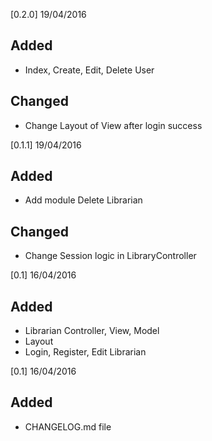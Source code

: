 [0.2.0] 19/04/2016

## Added 
- Index, Create, Edit, Delete User

## Changed
- Change Layout of View after login success


[0.1.1] 19/04/2016

## Added
- Add module Delete Librarian

## Changed

- Change Session logic in LibraryController

[0.1] 16/04/2016

## Added
- Librarian Controller, View, Model
- Layout
- Login, Register, Edit Librarian

[0.1] 16/04/2016

## Added
- CHANGELOG.md file
